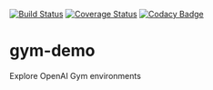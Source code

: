 [![Build Status](https://travis-ci.org/postrational/gym-demo.svg?branch=master)](https://travis-ci.org/postrational/gym-demo)
[![Coverage Status](https://coveralls.io/repos/github/postrational/gym-demo/badge.svg?branch=master)](https://coveralls.io/github/postrational/gym-demo?branch=master)
[![Codacy Badge](https://api.codacy.com/project/badge/Grade/e9866afb65984daf8286501198e3125e)](https://www.codacy.com/app/postrational/gym-demo?utm_source=github.com&amp;utm_medium=referral&amp;utm_content=postrational/gym-demo&amp;utm_campaign=Badge_Grade)

# gym-demo

Explore OpenAI Gym environments
